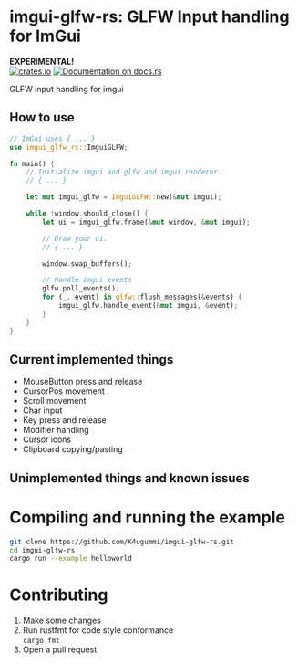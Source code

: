 # imgui-glfw-rs: GLFW Input handling for ImGui
**EXPERIMENTAL!**  
[![crates.io](https://meritbadge.herokuapp.com/imgui-glfw-rs)](https://crates.io/crates/imgui-glfw-rs)
[![Documentation on docs.rs](https://docs.rs/imgui-glfw-rs/badge.svg)](https://docs.rs/imgui)

GLFW input handling for imgui

## How to use
```rust
// ImGui uses { ... }
use imgui_glfw_rs::ImguiGLFW;

fn main() {
    // Initialize imgui and glfw and imgui renderer.
    // { ... }

    let mut imgui_glfw = ImguiGLFW::new(&mut imgui);

    while !window.should_close() {
        let ui = imgui_glfw.frame(&mut window, &mut imgui);

        // Draw your ui.
        // { ... }

        window.swap_buffers();

        // Handle imgui events
        glfw.poll_events();
        for (_, event) in glfw::flush_messages(&events) {
            imgui_glfw.handle_event(&mut imgui, &event);
        }
    }
}
```

## Current implemented things
- MouseButton press and release
- CursorPos movement
- Scroll movement
- Char input
- Key press and release
- Modifier handling
- Cursor icons
- Clipboard copying/pasting

## Unimplemented things and known issues

# Compiling and running the example
```sh
git clone https://github.com/K4ugummi/imgui-glfw-rs.git
cd imgui-glfw-rs
cargo run --example helloworld
```

# Contributing
1. Make some changes
2. Run rustfmt for code style conformance  
`cargo fmt`
3. Open a pull request
